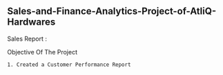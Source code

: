 ## Sales-and-Finance-Analytics-Project-of-AtliQ-Hardwares

Sales Report :

 Objective Of The Project

    1. Created a Customer Performance Report 

